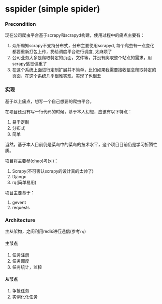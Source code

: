 # sspider (simple spider)

### Precondition

现在公司爬虫平台基于scrapy和scrapyd构建，使用过程中的痛点主要有：

1. 众所周知scrapy不支持分布式，分布主要使用scrapyd, 每个爬虫有一点变化都要重新打包上传，扔给调度平台进行调度, 太麻烦了
2. 公司业务大多是爬取特定的页面，文件等，并没有爬取整个站点的需求，用scrapy感觉偏重了
3. 在这个系统上面进行定制扩展并不简单，比如如果我需要接收信息爬取特定的页面，在这个系统几乎很难实现，实现了也很丑

### 实现

基于以上痛点，想写一个自己想要的爬虫平台。

在项目还没有写一行代码的时候，基于本人幻想，应该有以下特点：

1. 易于定制
2. 分布式
3. 简单

当然，基于本人目前仍是菜鸟中的菜鸟的技术水平，这个项目目前仍是学习折腾性质。

项目将主要参(chao)考(xi)：

1. Scrapy(不可否认scrapy的设计真的太帅了)
2. Django
3. rq(简单易用)

项目主要基于：

1. gevent
2. requests

### Architecture

主从架构，之间利用redis进行通信(参考`rq`)

#### 主节点

1. 任务注册
2. 任务调度
3. 任务统计，监控

#### 从节点

1. 争抢任务
2. 实例化化任务
